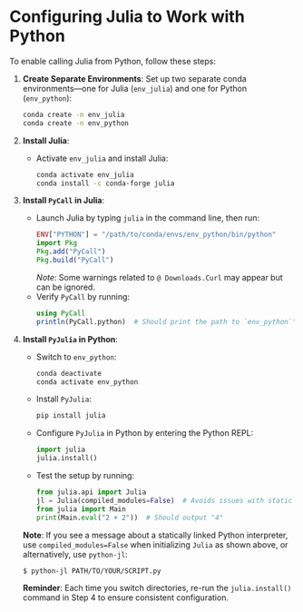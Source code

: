 # Configuring Julia to Work with Python

To enable calling Julia from Python, follow these steps:

1. **Create Separate Environments**: Set up two separate conda environments—one for Julia (`env_julia`) and one for Python (`env_python`):
   ```bash
   conda create -n env_julia
   conda create -n env_python
   ```

2. **Install Julia**:
   - Activate `env_julia` and install Julia:
     ```bash
     conda activate env_julia
     conda install -c conda-forge julia
     ```

3. **Install `PyCall` in Julia**:
   - Launch Julia by typing `julia` in the command line, then run:
     ```julia
     ENV["PYTHON"] = "/path/to/conda/envs/env_python/bin/python"
     import Pkg
     Pkg.add("PyCall")
     Pkg.build("PyCall")
     ```
     *Note*: Some warnings related to `@ Downloads.Curl` may appear but can be ignored.
   - Verify `PyCall` by running:
     ```julia
     using PyCall
     println(PyCall.python)  # Should print the path to `env_python`'s Python
     ```

4. **Install `PyJulia` in Python**:
   - Switch to `env_python`:
     ```bash
     conda deactivate
     conda activate env_python
     ```
   - Install `PyJulia`:
     ```bash
     pip install julia
     ```
   - Configure `PyJulia` in Python by entering the Python REPL:
     ```python
     import julia
     julia.install()
     ```
   - Test the setup by running:
     ```python
     from julia.api import Julia
     jl = Julia(compiled_modules=False)  # Avoids issues with static linking
     from julia import Main
     print(Main.eval("2 + 2"))  # Should output "4"
     ```

   **Note**: If you see a message about a statically linked Python interpreter, use `compiled_modules=False` when initializing `Julia` as shown above, or alternatively, use `python-jl`:
   ```bash
   $ python-jl PATH/TO/YOUR/SCRIPT.py
   ```

   **Reminder**: Each time you switch directories, re-run the `julia.install()` command in Step 4 to ensure consistent configuration.
